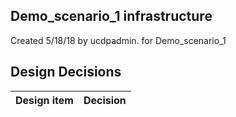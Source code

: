 ## Demo_scenario_1 infrastructure

Created 5/18/18 by ucdpadmin. for Demo_scenario_1


## Design Decisions
| Design item                | Decision|
| :----------------------------------- | :--------------------------------------------------------------------------------|
